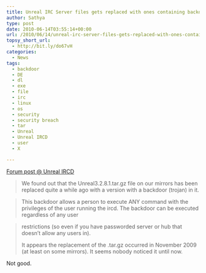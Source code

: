 ```yaml
---
title: Unreal IRC Server files gets replaced with ones containing backdoor
author: Sathya
type: post
date: 2010-06-14T03:55:14+00:00
url: /2010/06/14/unreal-irc-server-files-gets-replaced-with-ones-containing-backdoor/
topsy_short_url:
  - http://bit.ly/do67vH
categories:
  - News
tags:
  - backdoor
  - DE
  - dl
  - exe
  - file
  - irc
  - linux
  - os
  - security
  - security breach
  - tar
  - Unreal
  - Unreal IRCD
  - user
  - X

---
```

[Forum post @ Unreal IRCD][1]

> We found out that the Unreal3.2.8.1.tar.gz file on our mirrors has been replaced quite a while ago with a version with a backdoor (trojan) in it.
  
> This backdoor allows a person to execute ANY command with the privileges of the user running the ircd. The backdoor can be executed regardless of any user
  
> restrictions (so even if you have passworded server or hub that doesn&#8217;t allow any users in).
> 
> It appears the replacement of the .tar.gz occurred in November 2009 (at least on some mirrors). It seems nobody noticed it until now.

Not good.

 [1]: http://forums.unrealircd.com/viewtopic.php?t=6562